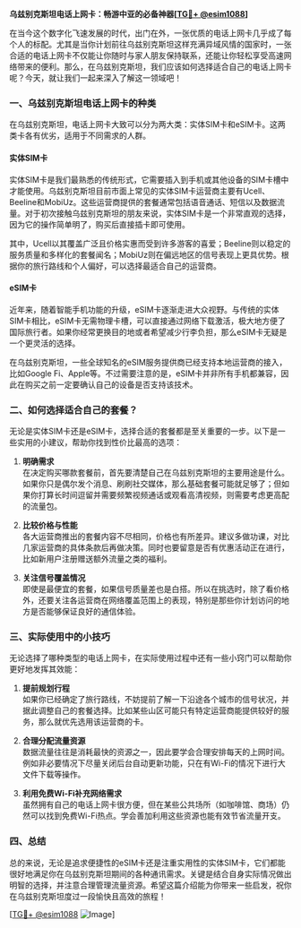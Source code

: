 **乌兹别克斯坦电话上网卡：畅游中亚的必备神器[[TG💪+ @esim1088](https://t.me/s/esim1088)]**

在当今这个数字化飞速发展的时代，出门在外，一张优质的电话上网卡几乎成了每个人的标配。尤其是当你计划前往乌兹别克斯坦这样充满异域风情的国家时，一张合适的电话上网卡不仅能让你随时与家人朋友保持联系，还能让你轻松享受高速网络带来的便利。那么，在乌兹别克斯坦，我们应该如何选择适合自己的电话上网卡呢？今天，就让我们一起来深入了解这一领域吧！

### 一、乌兹别克斯坦电话上网卡的种类

在乌兹别克斯坦，电话上网卡大致可以分为两大类：实体SIM卡和eSIM卡。这两类卡各有优劣，适用于不同需求的人群。

#### 实体SIM卡

实体SIM卡是我们最熟悉的传统形式，它需要插入到手机或其他设备的SIM卡槽中才能使用。乌兹别克斯坦目前市面上常见的实体SIM卡运营商主要有Ucell、Beeline和MobiUz。这些运营商提供的套餐通常包括语音通话、短信以及数据流量。对于初次接触乌兹别克斯坦的朋友来说，实体SIM卡是一个非常直观的选择，因为它的操作简单明了，购买后直接插卡即可使用。

其中，Ucell以其覆盖广泛且价格实惠而受到许多游客的喜爱；Beeline则以稳定的服务质量和多样化的套餐闻名；MobiUz则在偏远地区的信号表现上更具优势。根据你的旅行路线和个人偏好，可以选择最适合自己的运营商。

#### eSIM卡

近年来，随着智能手机功能的升级，eSIM卡逐渐走进大众视野。与传统的实体SIM卡相比，eSIM卡无需物理卡槽，可以直接通过网络下载激活，极大地方便了国际旅行者。如果你经常更换目的地或者希望减少行李负担，那么eSIM卡无疑是一个更灵活的选择。

在乌兹别克斯坦，一些全球知名的eSIM服务提供商已经支持本地运营商的接入，比如Google Fi、Apple等。不过需要注意的是，eSIM卡并非所有手机都兼容，因此在购买之前一定要确认自己的设备是否支持该技术。

### 二、如何选择适合自己的套餐？

无论是实体SIM卡还是eSIM卡，选择合适的套餐都是至关重要的一步。以下是一些实用的小建议，帮助你找到性价比最高的选项：

1. **明确需求**  
   在决定购买哪款套餐前，首先要清楚自己在乌兹别克斯坦的主要用途是什么。如果你只是偶尔发个消息、刷刷社交媒体，那么基础套餐可能就足够了；但如果你打算长时间逗留并需要频繁视频通话或观看高清视频，则需要考虑更高配的流量包。

2. **比较价格与性能**  
   各大运营商推出的套餐内容不尽相同，价格也有所差异。建议多做功课，对比几家运营商的具体条款后再做决策。同时也要留意是否有优惠活动正在进行，比如新用户注册赠送额外流量之类的福利。

3. **关注信号覆盖情况**  
   即使是最便宜的套餐，如果信号质量差也是白搭。所以在挑选时，除了看价格外，还要关注各运营商在网络覆盖范围上的表现，特别是那些你计划访问的地方是否能够保证良好的通信体验。

### 三、实际使用中的小技巧

无论选择了哪种类型的电话上网卡，在实际使用过程中还有一些小窍门可以帮助你更好地发挥其效能：

1. **提前规划行程**  
   如果你已经确定了旅行路线，不妨提前了解一下沿途各个城市的信号状况，并据此调整自己的套餐选择。比如某些山区可能只有特定运营商能提供较好的服务，那么就优先选用该运营商的卡。

2. **合理分配流量资源**  
   数据流量往往是消耗最快的资源之一，因此要学会合理安排每天的上网时间。例如非必要情况下尽量关闭后台自动更新功能，只在有Wi-Fi的情况下进行大文件下载等操作。

3. **利用免费Wi-Fi补充网络需求**  
   虽然拥有自己的电话上网卡很方便，但在某些公共场所（如咖啡馆、商场）仍然可以找到免费Wi-Fi热点。学会善加利用这些资源也能有效节省流量开支。

### 四、总结

总的来说，无论是追求便捷性的eSIM卡还是注重实用性的实体SIM卡，它们都能很好地满足你在乌兹别克斯坦期间的各种通讯需求。关键是结合自身实际情况做出明智的选择，并注意合理管理流量资源。希望这篇介绍能为你带来一些启发，祝你在乌兹别克斯坦度过一段愉快且高效的旅程！

[[TG💪+ @esim1088](https://t.me/s/esim1088) ![Image](https://i.postimg.cc/4NQfJmqS/Snipaste-2025-05-13-00-14-12.png)]